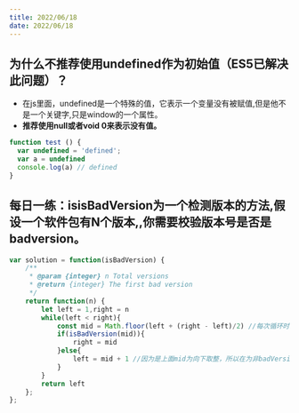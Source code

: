 ```yaml
---
title: 2022/06/18
date: 2022/06/18
---
```


## 为什么不推荐使用undefined作为初始值（ES5已解决此问题）？

- 在js里面，undefined是一个特殊的值，它表示一个变量没有被赋值,但是他不是一个关键字,只是window的一个属性。
- **推荐使用null或者void 0来表示没有值。**

```js
function test () {
  var undefined = 'defined';
  var a = undefined
  console.log(a) // defined
}
```
## 每日一练：isisBadVersion为一个检测版本的方法,假设一个软件包有N个版本,,你需要校验版本号是否是badversion。

```js
var solution = function(isBadVersion) {
    /**
     * @param {integer} n Total versions
     * @return {integer} The first bad version
     */
    return function(n) {
        let left = 1,right = n
        while(left < right){
            const mid = Math.floor(left + (right - left)/2) //每次循环时取left + (right - left)/2 为中间值
            if(isBadVersion(mid)){
                right = mid
            }else{
                left = mid + 1 //因为是上面mid为向下取整，所以在为非badVersion时left要加1
            }
        }
        return left
    };
};
```

